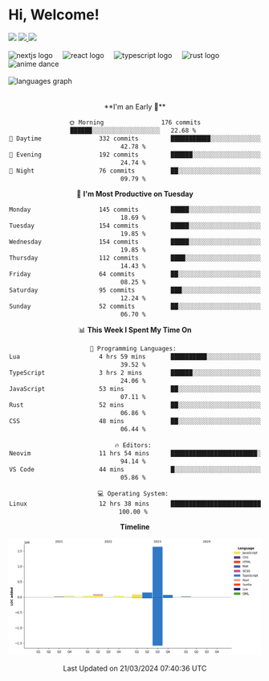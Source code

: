 <div align="center">
  <h1 align="left">
    Hi, Welcome!
  </h1>
  <div align="left">
    <div>
      <img src="https://img.shields.io/github/followers/kraken-afk.svg?style=social&label=Follow&maxAge=2592000" />
      <a href="https://twitter.com/trshppl">
        <img src="https://img.shields.io/twitter/follow/trshppl" />
      </a>
      <a href="https://nv-me.vercel.app">
        <img src="https://img.shields.io/badge/visit-my_site-blue" />
      </a>
    </div>
    <br />
    <div>
      <img src="https://skillicons.dev/icons?i=nextjs" height="40" alt="nextjs logo" />
      <img width="12" />
      <img src="https://skillicons.dev/icons?i=react" height="40" alt="react logo" />
      <img width="12" />
      <img src="https://skillicons.dev/icons?i=ts" height="40" alt="typescript logo" />
      <img width="12" />
      <img src="https://skillicons.dev/icons?i=rust" height="40" alt="rust logo" />
      <img src="https://media.tenor.com/sbvSVkB_hq8AAAAi/anime-dens.gif" alt="anime dance" height="40" />
    </div>
    <br />
    <div>
      <img src="https://github-readme-stats.vercel.app/api/top-langs?username=kraken-afk&locale=en&hide_title=false&layout=compact&card_width=320&langs_count=6&theme=rose_pine&hide_border=true&order=2" height="150" alt="languages graph" />
    </div>
  </div>
  <br />
  <br/>
  <!--START_SECTION:waka-->
**I'm an Early 🐤** 

```text
🌞 Morning                176 commits         ██████░░░░░░░░░░░░░░░░░░░   22.68 % 
🌆 Daytime                332 commits         ███████████░░░░░░░░░░░░░░   42.78 % 
🌃 Evening                192 commits         ██████░░░░░░░░░░░░░░░░░░░   24.74 % 
🌙 Night                  76 commits          ██░░░░░░░░░░░░░░░░░░░░░░░   09.79 % 
```
📅 **I'm Most Productive on Tuesday** 

```text
Monday                   145 commits         █████░░░░░░░░░░░░░░░░░░░░   18.69 % 
Tuesday                  154 commits         █████░░░░░░░░░░░░░░░░░░░░   19.85 % 
Wednesday                154 commits         █████░░░░░░░░░░░░░░░░░░░░   19.85 % 
Thursday                 112 commits         ████░░░░░░░░░░░░░░░░░░░░░   14.43 % 
Friday                   64 commits          ██░░░░░░░░░░░░░░░░░░░░░░░   08.25 % 
Saturday                 95 commits          ███░░░░░░░░░░░░░░░░░░░░░░   12.24 % 
Sunday                   52 commits          ██░░░░░░░░░░░░░░░░░░░░░░░   06.70 % 
```


📊 **This Week I Spent My Time On** 

```text
💬 Programming Languages: 
Lua                      4 hrs 59 mins       ██████████░░░░░░░░░░░░░░░   39.52 % 
TypeScript               3 hrs 2 mins        ██████░░░░░░░░░░░░░░░░░░░   24.06 % 
JavaScript               53 mins             ██░░░░░░░░░░░░░░░░░░░░░░░   07.11 % 
Rust                     52 mins             ██░░░░░░░░░░░░░░░░░░░░░░░   06.86 % 
CSS                      48 mins             ██░░░░░░░░░░░░░░░░░░░░░░░   06.44 % 

🔥 Editors: 
Neovim                   11 hrs 54 mins      ████████████████████████░   94.14 % 
VS Code                  44 mins             █░░░░░░░░░░░░░░░░░░░░░░░░   05.86 % 

💻 Operating System: 
Linux                    12 hrs 38 mins      █████████████████████████   100.00 % 
```

**Timeline**

![Lines of Code chart](https://raw.githubusercontent.com/kraken-afk/kraken-afk/main/assets/bar_graph.png)


 Last Updated on 21/03/2024 07:40:36 UTC
<!--END_SECTION:waka-->
</div>
<br />